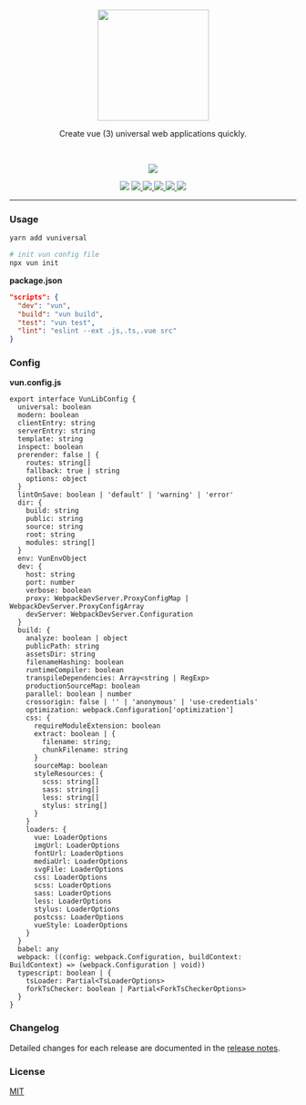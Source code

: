 <br>
<p align="center">
  <a href="https://github.surmon.me/vuniversal" target="_blank">
    <img src="https://raw.githubusercontent.com/surmon-china/vuniversal/master/presses/logo.png" width="195">
  </a>
</p>
<p align="center">Create vue (3) universal web applications quickly.</p>
<br>
<p align="center">
  <a href="https://www.npmjs.com/package/vuniversa" target="_blank">
    <img src="https://nodei.co/npm/vuniversal.png?downloads=true&downloadRank=true&stars=true">
  </a>
</p>
<p align="center">
  <img src="https://img.shields.io/badge/MADE%20WITH-VUE-42a97a?style=for-the-badge&labelColor=35495d">
  <a href="https://github.com/surmon-china/vuniversal/stargazers" target="_blank">
    <img src="https://img.shields.io/github/stars/surmon-china/vuniversal.svg?style=for-the-badge">
  </a>
  <a href="https://www.npmjs.com/package/vuniversal" target="_blank">
    <img src="https://img.shields.io/npm/v/vuniversal?color=c7343a&label=npm&style=for-the-badge">
  </a>
  <a href="https://github.com/surmon-china/vuniversal/actions?query=workflow%3APublish" target="_blank">
    <img src="https://img.shields.io/github/workflow/status/surmon-china/vuniversal/Publish?label=publish&style=for-the-badge">
  </a>
  <a href="https://github.com/surmon-china/vuniversal/issues" target="_blank">
    <img src="https://img.shields.io/github/issues-raw/surmon-china/vuniversal.svg?style=for-the-badge">
  </a>
  <a href="https://github.com/surmon-china/vuniversal/blob/master/LICENSE" target="_blank">
    <img src="https://img.shields.io/github/license/mashape/apistatus.svg?style=for-the-badge">
  </a>
</p>


---

### Usage

``` bash
yarn add vuniversal

# init vun config file
npx vun init
```

**package.json**

```json
"scripts": {
  "dev": "vun",
  "build": "vun build",
  "test": "vun test",
  "lint": "eslint --ext .js,.ts,.vue src"
}
```

### Config

**vun.config.js**

```Ts
export interface VunLibConfig {
  universal: boolean
  modern: boolean
  clientEntry: string
  serverEntry: string
  template: string
  inspect: boolean
  prerender: false | {
    routes: string[]
    fallback: true | string
    options: object
  }
  lintOnSave: boolean | 'default' | 'warning' | 'error'
  dir: {
    build: string
    public: string
    source: string
    root: string
    modules: string[]
  }
  env: VunEnvObject
  dev: {
    host: string
    port: number
    verbose: boolean
    proxy: WebpackDevServer.ProxyConfigMap | WebpackDevServer.ProxyConfigArray
    devServer: WebpackDevServer.Configuration
  }
  build: {
    analyze: boolean | object
    publicPath: string
    assetsDir: string
    filenameHashing: boolean
    runtimeCompiler: boolean
    transpileDependencies: Array<string | RegExp>
    productionSourceMap: boolean
    parallel: boolean | number 
    crossorigin: false | '' | 'anonymous' | 'use-credentials'
    optimization: webpack.Configuration['optimization']
    css: {
      requireModuleExtension: boolean
      extract: boolean | {
        filename: string;
        chunkFilename: string
      }
      sourceMap: boolean
      styleResources: {
        scss: string[]
        sass: string[]
        less: string[]
        stylus: string[]
      }
    }
    loaders: {
      vue: LoaderOptions
      imgUrl: LoaderOptions
      fontUrl: LoaderOptions
      mediaUrl: LoaderOptions
      svgFile: LoaderOptions
      css: LoaderOptions
      scss: LoaderOptions
      sass: LoaderOptions
      less: LoaderOptions
      stylus: LoaderOptions
      postcss: LoaderOptions
      vueStyle: LoaderOptions
    }
  }
  babel: any
  webpack: ((config: webpack.Configuration, buildContext: BuildContext) => (webpack.Configuration | void))
  typescript: boolean | {
    tsLoader: Partial<TsLoaderOptions>
    forkTsChecker: boolean | Partial<ForkTsCheckerOptions>
  }
}
```

### Changelog

Detailed changes for each release are documented in the [release notes](https://github.com/surmon-china/vuniversal/blob/master/CHANGELOG.md).

### License

[MIT](https://github.com/surmon-china/vuniversal/blob/master/LICENSE)
